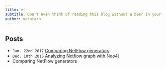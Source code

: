 ```yaml
---
title: e!
subtitle: Don't even think of reading this blog without a beer in your hand	
author: narutaro
---
```

## Posts
- `Jan. 22nd 2017` [Comparing NetFlow generators](1c96b189f6c2b171ed62.html)
- `Dec. 10th 2015` [Analyzing Netflow graph with Neo4j](8c4518bfac04e042699.html)
- Comparing NetFlow generators

